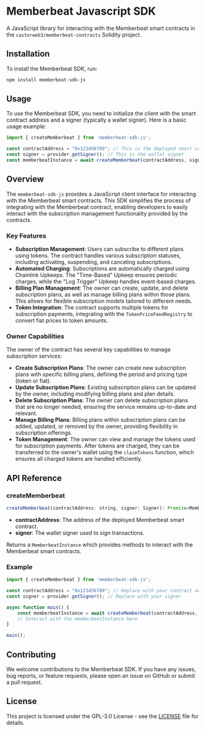 # Memberbeat Javascript SDK

A JavaScript library for interacting with the Memberbeat smart contracts in the `castorweb3/memberbeat-contracts` Solidity project.

## Installation

To install the Memberbeat SDK, run:

```bash
npm install memberbeat-sdk-js
```

## Usage

To use the Memberbeat SDK, you need to initialize the client with the smart contract address and a signer (typically a wallet signer). Here is a basic usage example:

```javascript
import { createMemberbeat } from 'memberbeat-sdk-js';

const contractAddress = "0x123456789"; // This is the deployed smart contract address
const signer = provider.getSigner(); // This is the wallet signer
const memberbeatInstance = await createMemberbeat(contractAddress, signer);
```

## Overview

The `memberbeat-sdk-js` provides a JavaScript client interface for interacting with the Memberbeat smart contracts. This SDK simplifies the process of integrating with the Memberbeat contract, enabling developers to easily interact with the subscription management functionality provided by the contracts.

### Key Features

- **Subscription Management**: Users can subscribe to different plans using tokens. The contract handles various subscription statuses, including activating, suspending, and canceling subscriptions.
- **Automated Charging**: Subscriptions are automatically charged using Chainlink Upkeeps. The "Time-Based" Upkeep ensures periodic charges, while the "Log Trigger" Upkeep handles event-based charges.
- **Billing Plan Management**: The owner can create, update, and delete subscription plans, as well as manage billing plans within those plans. This allows for flexible subscription models tailored to different needs.
- **Token Integration**: The contract supports multiple tokens for subscription payments, integrating with the `TokenPriceFeedRegistry` to convert fiat prices to token amounts.

### Owner Capabilities

The owner of the contract has several key capabilities to manage subscription services:

- **Create Subscription Plans**: The owner can create new subscription plans with specific billing plans, defining the period and pricing type (token or fiat).
- **Update Subscription Plans**: Existing subscription plans can be updated by the owner, including modifying billing plans and plan details.
- **Delete Subscription Plans**: The owner can delete subscription plans that are no longer needed, ensuring the service remains up-to-date and relevant.
- **Manage Billing Plans**: Billing plans within subscription plans can be added, updated, or removed by the owner, providing flexibility in subscription offerings.
- **Token Management**: The owner can view and manage the tokens used for subscription payments. After tokens are charged, they can be transferred to the owner's wallet using the `claimTokens` function, which ensures all charged tokens are handled efficiently.


## API Reference

### createMemberbeat

```javascript
createMemberbeat(contractAddress: string, signer: Signer): Promise<MemberbeatInstance>
```

- **contractAddress**: The address of the deployed Memberbeat smart contract.
- **signer**: The wallet signer used to sign transactions.

Returns a `MemberbeatInstance` which provides methods to interact with the Memberbeat smart contracts.

### Example

```javascript
import { createMemberbeat } from 'memberbeat-sdk-js';

const contractAddress = "0x123456789"; // Replace with your contract address
const signer = provider.getSigner(); // Replace with your signer

async function main() {
    const memberbeatInstance = await createMemberbeat(contractAddress, signer);
    // Interact with the memberbeatInstance here
}

main();
```

## Contributing

We welcome contributions to the Memberbeat SDK. If you have any issues, bug reports, or feature requests, please open an issue on GitHub or submit a pull request.

## License

This project is licensed under the GPL-3.0 License - see the [LICENSE](LICENSE) file for details.
